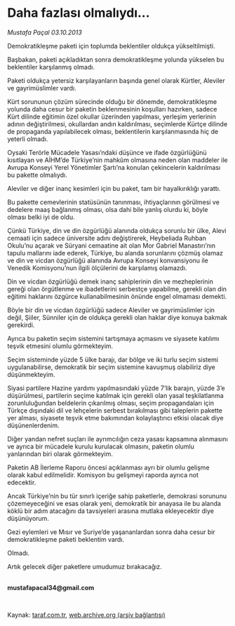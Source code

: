# Daha fazlası olmalıydı...

*Mustafa Paçal 03.10.2013*

<div class="yazi"><p>Demokratikleşme paketi için toplumda beklentiler oldukça yükseltilmişti.</p>
<p>Başbakan, paketi açıkladıktan sonra demokratikleşme yolunda yükselen bu beklentiler karşılanmış olmadı.</p>
<p>Paketi oldukça yetersiz karşılayanların başında genel olarak Kürtler, Aleviler ve gayrimüslimler vardı.</p>
<p>Kürt sorununun çözüm sürecinde olduğu bir dönemde, demokratikleşme yolunda daha cesur bir paketin beklenmesinin koşulları hazırken, sadece Kürt dilinde eğitimin özel okullar üzerinden yapılması, yerleşim yerlerinin adının değiştirilmesi, okullardan andın kaldırılması, seçimlerde Kürtçe dilinde de propaganda yapılabilecek olması, beklentilerin karşılanmasında hiç de yeterli olmadı.</p>
<p>Oysaki Terörle Mücadele Yasası’ndaki düşünce ve ifade özgürlüğünü kısıtlayan ve AİHM’de Türkiye’nin mahkûm olmasına neden olan maddeler ile Avrupa Konseyi Yerel Yönetimler Şartı’na konulan çekincelerin kaldırılması bu pakette olmalıydı.</p>
<p>Aleviler ve diğer inanç kesimleri için bu paket, tam bir hayalkırıklığı yarattı.</p>
<p>Bu pakette cemevlerinin statüsünün tanınması, ihtiyaçlarının görülmesi ve dedelere maaş bağlanmış olması, olsa dahi bile yanlış olurdu ki, böyle olması belki iyi de oldu.</p>
<p>Çünkü Türkiye, din ve din özgürlüğü alanında oldukça sorunlu bir ülke, Alevi cemaati için sadece üniversite adını değiştirerek, Heybeliada Ruhban Okulu’nu açarak ve Süryani cemaatine ait olan Mor Gabriel Manastırı’nın tapulu mallarını iade ederek, Türkiye, bu alanda sorunlarını çözmüş olamaz ve din ve vicdan özgürlüğü alanında Avrupa Konseyi konvansiyonu ile Venedik Komisyonu’nun ilgili ölçülerini de karşılamış olamazdı.</p>
<p>Din ve vicdan özgürlüğü demek inanç sahiplerinin din ve mezheplerinin gereği olan örgütlenme ve ibadetlerini serbestçe yapabilme, gerekli olan din eğitimi haklarını özgürce kullanabilmesinin önünde engel olmaması demekti.</p>
<p>Böyle bir din ve vicdan özgürlüğü sadece Aleviler ve gayrimüslimler için değil, Şiiler, Sünniler için de oldukça gerekli olan haklar diye konuya bakmak gerekirdi. </p>
<p>Ayrıca bu paketin seçim sistemini tartışmaya açmasını ve siyasete katılımı teşvik etmesini olumlu görmekteyim.</p>
<p>Seçim sisteminde yüzde 5 ülke barajı, dar bölge ve iki turlu seçim sistemi uygulanabilirse, demokratik bir seçim sistemine kavuşmuş olabiliriz diye düşünmekteyim.</p>
<p>Siyasi partilere Hazine yardımı yapılmasındaki yüzde 7’lik barajın, yüzde 3’e düşürülmesi, partilerin seçime katılmak için gerekli olan yasal teşkilatlanma zorunluluğundan beldelerin çıkarılmış olması, seçim propagandaları için Türkçe dışındaki dil ve lehçelerin serbest bırakılması gibi taleplerin pakette yer alması, siyasete teşvik etme bakımından kolaylaştırıcı etkisi olacak diye düşünenlerdenim. </p>
<p>Diğer yandan nefret suçları ile ayrımcılığın ceza yasası kapsamına alınmasını ve ayrıca bir mücadele kurulu kurulacak olmasını, paketin olumlu yanlarından biri olarak görmekteyim.</p>
<p>Paketin AB İlerleme Raporu öncesi açıklanması ayrı bir olumlu gelişme olarak kabul edilmelidir. Komisyon bu gelişmeyi raporda ayrıca not edecektir.</p>
<p>Ancak Türkiye’nin bu tür sınırlı içeriğe sahip paketlerle, demokrasi sorununu çözemeyeceğini ve esas olarak yeni, demokratik bir anayasa ile bu alanda köklü bir adım atacağını da tavsiyeleri arasına mutlaka ekleyecektir diye düşünüyorum. </p>
<p>Gezi eylemleri ve Mısır ve Suriye’de yaşananlardan sonra daha cesur bir demokratikleşme paketi beklentim vardı. </p>
<p>Olmadı.</p>
<p>Artık gelecek diğer paketlere umudumuz bırakacağız.</p><b>
<p><br/>mustafapacal34@gmail.com</p>
<p></p></b> 
</div>

Kaynak: [taraf.com.tr](http://www.taraf.com.tr:80/mustafa-pacal/makale-daha-fazlasi-olmaliydi.htm), [web.archive.org (arşiv bağlantısı)](http://web.archive.org/web/20131005060659/http://www.taraf.com.tr:80/mustafa-pacal/makale-daha-fazlasi-olmaliydi.htm)
